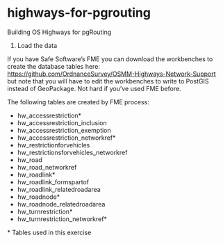 # highways-for-pgrouting
Building OS Highways for pgRouting

1. Load the data

If you have Safe Software’s FME you can download the workbenches to create the database tables here: https://github.com/OrdnanceSurvey/OSMM-Highways-Network-Support but note that you will have to edit the workbenches to write to PostGIS instead of GeoPackage.  Not hard if you’ve used FME before.

The following tables are created by FME process:

- hw_accessrestriction*
- hw_accessrestriction_inclusion
- hw_accessrestriction_exemption
- hw_accessrestriction_networkref*
- hw_restrictionforvehicles
- hw_restrictionsforvehicles_networkref
- hw_road
- hw_road_networkref
- hw_roadlink*
- hw_roadlink_formspartof
- hw_roadlink_relatedroadarea
- hw_roadnode*
- hw_roadnode_relatedroadarea
- hw_turnrestriction*
- hw_turnrestriction_networkref*

\* Tables used in this exercise
